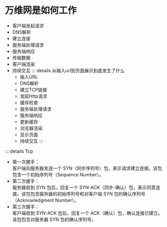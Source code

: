 # 万维网是如何工作
- 客户端发起请求
- DNS解析
- 建立连接
- 服务端处理请求
- 服务端响应
- 传输数据
- 客户端渲染
- 持续交互
::: details 从输入url到页面展示到底发生了什么
  - 输入URL
  - DNS解析
  - 建立TCP链接
  - 发起Http请求
  - 缓存检查
  - 服务端处理请求
  - 服务端响应
  - 更新缓存
  - 浏览器渲染
  - 显示页面
  - 持续交互
:::

::: details Tcp
  - 第一次握手：  
    客户端向服务器发送一个 SYN（同步序列号）包，表示请求建立连接。该包包含一个初始序列号（Sequence Number）。
  - 第二次握手：  
      服务器收到 SYN 包后，回复一个 SYN-ACK（同步-确认）包，表示同意连接。该包包含服务器的初始序列号和对客户端 SYN 包的确认序列号（Acknowledgment Number）。
  - 第三次握手：  
      客户端收到 SYN-ACK 包后，回复一个 ACK（确认）包，确认连接已建立。该包包含对服务器 SYN 包的确认序列号。
